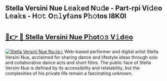 ## Stella Versini Nue L𝚎a𝚔ed N𝚞𝚍e - Part-rpi Vi𝚍𝚎o L𝚎a𝚔s - H𝚘𝚝 O𝚗𝚕yf𝚊ns P𝚑𝚘tos I8K0I

# <h2><a href="http://kf572w.oniu.top/?m=Stella+Versini+Nue">🔗👉 🔴 Stella Versini Nue P𝚑ot𝚘𝚜 V𝚒d𝚎o</a></h2>

[![Stella Versini Nue Nu𝚍e𝚜](https://i.imgur.com/0qMVB7G.gif)](http://kf572w.oniu.top/?m=Stella+Versini+Nue)
Web-based performer and digital artist Stella Versini Nue, acclaimed for sharing dance and lifestyle ideas through solo and collaborative dance acts and short films. The public face of Stella Versini Nue is defined by its accessibility and relatability, but the complexities of his private life remain a fascinating unknown.  
